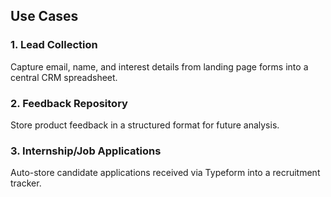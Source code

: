 ## Use Cases

### 1. Lead Collection
Capture email, name, and interest details from landing page forms into a central CRM spreadsheet.

### 2. Feedback Repository
Store product feedback in a structured format for future analysis.

### 3. Internship/Job Applications
Auto-store candidate applications received via Typeform into a recruitment tracker.